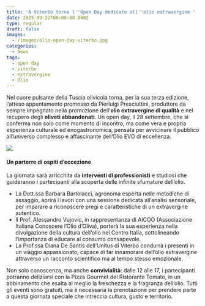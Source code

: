 ```yaml
---
title: 'A Viterbo torna l''Open Day dedicato all''olio extravergine '
date: 2025-09-22T00:00:00.000Z
type: regular
draft: false
images:
  - /images/olio-open-day-viterbo.jpg
categories:
  - News
tags:
  - open day
  - viterbo
  - extravergine
  - Olio
---
```


Nel cuore pulsante della Tuscia olivicola torna, per la sua terza edizione, l’atteso appuntamento promosso da Pierluigi Presciuttini, produttore da sempre impegnato nella promozione dell’**olio extravergine di qualità** e nel recupero degli **oliveti abbandonati**. Un open day, il 28 settembre, che si conferma non solo come momento di incontro, ma come vera e propria esperienza culturale ed enogastronomica, pensata per avvicinare il pubblico all’universo complesso e affascinante dell’Olio EVO di eccellenza.

![](</images/locandina olio.jpeg>)

#### Un parterre di ospiti d’eccezione

La giornata sarà arricchita da **interventi di professionisti** e studiosi che guideranno i partecipanti alla scoperta delle infinite sfumature dell’olio.

* La Dott.ssa Barbara Bartolacci, agronoma esperta nelle metodiche di assaggio, aprirà i lavori con una sessione dedicata all’analisi sensoriale, per imparare a riconoscere pregi e caratteristiche di un extravergine autentico.
* Il Prof. Alessandro Vujovic, in rappresentanza di AICOO (Associazione Italiana Conoscere l’Olio d’Oliva), porterà la sua esperienza nella divulgazione della cultura dell’olio nel Centro Italia, sottolineando l’importanza di educare al consumo consapevole.
* La Prof.ssa Diana De Santis dell’Unitus di Viterbo condurrà i presenti in un viaggio appassionato, capace di far innamorare dell’olio extravergine attraverso un racconto scientifico ma al tempo stesso emozionale.

Non solo conoscenza, ma anche **convivialità**: dalle 12 alle 17, i partecipanti potranno deliziarsi con la Pizza Gourmet del Ristorante Tomato, in un abbinamento che esalta al meglio la freschezza e la fragranza dell’olio. Tutti gli eventi sono gratuiti, ma è necessaria la prenotazione per prendere parte a questa giornata speciale che intreccia cultura, gusto e territorio.
